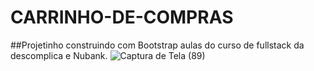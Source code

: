 # CARRINHO-DE-COMPRAS

##Projetinho construindo com Bootstrap aulas do curso de fullstack da descomplica e Nubank.
![Captura de Tela (89)](https://user-images.githubusercontent.com/88130044/191873033-77c1edd7-011a-490f-9d7d-65d8e51a3d20.png)
